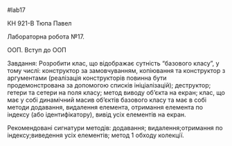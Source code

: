 #lab17

КН 921-В Тюпа Павел

Лабораторна робота №17. 

ООП. Вступ до ООП

Завдання: Розробити клас, що відображає сутність “базового класу”, у тому числі:конструктор за замовчуванням, копіювання та конструктор з аргументами (реалізаціяконструкторів повинна бути продемонстрована за допомогою списків ініціалізацій); деструктор;гетери та сетери на поля класу;метод виводу об’єкта на екран;клас, що має у собі динамічний масив об’єктів базового класу та має в собі методидодавання, видалення елемента, отримання елемента по індексу (або ідентифікатору),
вивід усіх елементів на екран.

Рекомендовані сигнатури методів:
додавання; видалення;отримання по індексу;виведення усіх елементів;
метод 1 обходу колекції.